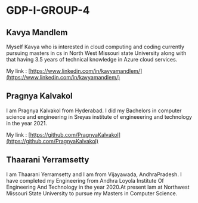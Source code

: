 # GDP-I-GROUP-4
## Kavya Mandlem 
<p> Myself Kavya who is interested in cloud computing and coding currently pursuing masters in cs in North West Missouri state University along with that 
having 3.5 years of technical knowledge in Azure cloud services.
</p>

My link : [https://www.linkedin.com/in/kavyamandlem/](https://www.linkedin.com/in/kavyamandlem/)




## Pragnya Kalvakol
<p> I am Pragnya Kalvakol from Hyderabad. I did my Bachelors in computer science and engineering in Sreyas institute of engineeering and technology in the year 2021. 
  </p>
  
  My link : [https://github.com/PragnyaKalvakol](https://github.com/PragnyaKalvakol)
  
  
  
  ## Thaarani Yerramsetty
<p> I am Thaarani Yerramsetty and I am from Vijayawada, AndhraPradesh. I have completed my Engineering from Andhra Loyola Institute Of Engineering And Technology in the year 2020.At present Iam at Northwest Missouri State University to pursue my Masters in Computer Science.</p>

 
